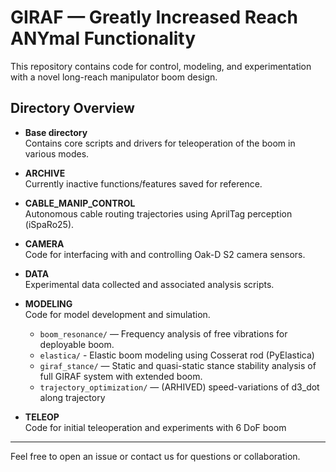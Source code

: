 # GIRAF — Greatly Increased Reach ANYmal Functionality

This repository contains code for control, modeling, and experimentation with a novel long-reach manipulator boom design.

## Directory Overview

- **Base directory**  
  Contains core scripts and drivers for teleoperation of the boom in various modes.

- **ARCHIVE**  
  Currently inactive functions/features saved for reference.

- **CABLE_MANIP_CONTROL**  
  Autonomous cable routing trajectories using AprilTag perception (iSpaRo25).

- **CAMERA**  
  Code for interfacing with and controlling Oak-D S2 camera sensors.

- **DATA**  
  Experimental data collected and associated analysis scripts.

- **MODELING**  
  Code for model development and simulation.
  - `boom_resonance/` — Frequency analysis of free vibrations for deployable boom.
  - `elastica/` - Elastic boom modeling using Cosserat rod (PyElastica)
  - `giraf_stance/` — Static and quasi-static stance stability analysis of full GIRAF system with extended boom.
  - `trajectory_optimization/` — (ARHIVED) speed-variations of d3_dot along trajectory

- **TELEOP**  
  Code for initial teleoperation and experiments with 6 DoF boom
---

Feel free to open an issue or contact us for questions or collaboration.
